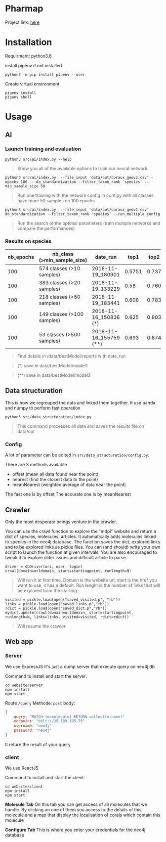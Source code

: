 # Pharmap
Project link: [here](https://projets.aiforabetterworld.bemyapp.com/#/projects/5bba650454a8770004b25ccc)

# Installation

Requirment: python3.6

install pipenv if not installed
```
python3 -m pip install pipenv --user
```
Create virtual environment
```
pipenv install
pipenv shell
```

# Usage 
## AI
### Launch training and evaluation


```shell
python3 src/ai/index.py --help
```
> Show you all of the available options to train our neural network:



```shell
python3 src/ai/index.py  --file_input 'data/out/coraux_geov2.csv' -epochs 100  --do_standardization --filter_taxon_rank 'species' --min_sample_size 50
```
> Run one training  with the network config in conf.py with all classes have more 50 samples on 100 epochs


```shell
python3 src/ai/index.py  --file_input 'data/out/coraux_geov2.csv' --do_standardization --filter_taxon_rank 'species' --run_multiple_config
```
> Run the search of the optimal parameters (train multiple networks and compare the performances)


### Results on species

| nb_epochs | nb_class (>min_sample_size) | date_run      | top1   | top2  | top3  | top4  | top5        |
| --------- | --------------------------- | ------------- | ------ | ----- | ----- | ----- | ----------- |
| 100       | 574 classes (>10 samples)   | 2018-11-19_180901 | 0.5751 | 0.737 | 0.811 | 0.841 | **0.875**   |
| 100       | 383 classes (>20 samples)   | 2018-11-19_133229 | 0.58   | 0.760 | 0.826 | 0.864 | **0.889**   |
| 100       | 218 classes (>50 samples)       | 2018-11-19_183441 | 0.608  | 0.783 | 0.851 | 0.891 | **0.914**   |
| 100       | 149 classes (>100 samples)  | 2018-11-16_150836 (*) | 0.625  | 0.803 | 0.870 | 0.908 | **0.931**   |
| 100       | 53 classes (>500 samples)   | 2018-11-16_155759 (**) | 0.693  | 0.874 | 0.935 | 0.962 | ***0.977*** |
> Find details in /data/bestModel/reports with date_run

> (*) save in data/bestModel/model1 

> (**) save in data/bestModel/model2 

## Data structuration
This is how we regrouped the data and linked them together. It use panda and numpy to perform fast operation
```
python3 src/data_structuration/index.py
```

> This command processes all data and saves the results file on data/out

### Config

A lot of parameter can be edited in `src/data_structuration/config.py`.

There are 3 methods available
 - offset (mean all data found near the point)
 - nearest (find the closest data to the point)
 - meanNearest (weighted average of data near the point)

The fast one is by offset
The accurate one is by meanNearest

## Crawler
Only the most desperate beings venture in the crawler.

You can use the crawl function to explore the "mdpi" website and return a dict of species, molecules, articles.
It automatically adds molecules linked to species in the neo4j database.
The function saves  the dict, explored links and to be explored links as pickle files.
You can (and should) write your own script to launch the function at given intervals.
You are also encouraged to tweak it to explore older issues and difficult article to parse.

```
driver = dbDriver(uri, user, login)
crawl(domain=urldomain, start=startingpoint, runlength=N)
```

> Will run it at first time. Domain is the website url; start is the href you want to use, it has a default.
Run lenght is the number of links that will be explored from the starting.

```
visited = pickle.load(open("saved_visited.p", "rb"))
links = pickle.load(open("saved_links.p","rb"))
rdict = pickle.load(open("saved_dict.p","rb"))
mydict.update(crawl(domain=urldomain, start=startingpoint, runlength=N, links=links, visited=visited, rdict=rdict))
```

> Will resume the crawler

## Web app

### Server

We use ExpressJS
It's just a dump server that execute query on neo4j db

Command to install and start the server:

```
cd website/server
npm install
npm start
```

Route `/query`
Methode: `post`
body:
```js
{
	query: "MATCH (m:molecule) RETURN collect(m.name)"
    endpoint: "bolt://35.189.195.75"
    username: "neo4j"
    password: "neo4j"
}
```
It return the result of your query

### client

We use ReactJS

Command to install and start the client:
```
cd website/client
npm install
npm start
```

**Molecule Tab**
On this tab you can get access of all molecules that we handle. By clicking on one of them you access to the details of this molecule and  a map that display the localisation of corals which contain this molecule

**Configure Tab**
This is where you enter your credentials for the neo4j database
